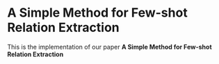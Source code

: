 # A Simple Method for Few-shot Relation Extraction
This is the implementation of our paper **A Simple Method for Few-shot Relation Extraction**
